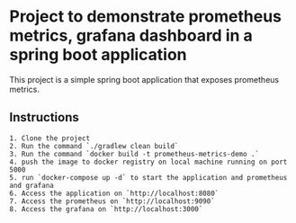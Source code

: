 # Project to demonstrate prometheus metrics, grafana dashboard in a spring boot application

This project is a simple spring boot application that exposes prometheus metrics.

Instructions
----------------------
    1. Clone the project
    2. Run the command `./gradlew clean build`
    3. Run the command `docker build -t prometheus-metrics-demo .`
    4. push the image to docker registry on local machine running on port 5000
    5. run `docker-compose up -d` to start the application and prometheus and grafana
    6. Access the application on `http://localhost:8080`
    7. Access the prometheus on `http://localhost:9090`
    8. Access the grafana on `http://localhost:3000`